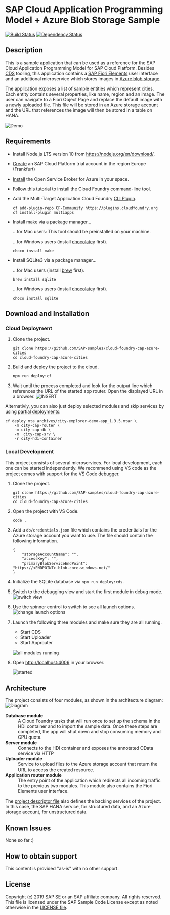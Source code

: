 # SAP Cloud Application Programming Model + Azure Blob Storage Sample
[![Build Status][circleci-image]][circleci-url]
[![Dependency Status][daviddm-image]][daviddm-url]


## Description
This is a sample application that can be used as a reference for the SAP Cloud Application Programming Model for SAP Cloud Platform. Besides [CDS](https://help.sap.com/viewer/65de2977205c403bbc107264b8eccf4b/Cloud/en-US/00823f91779d4d42aa29a498e0535cdf.html) tooling, this application contains a [SAP Fiori Elements](https://help.sap.com/viewer/468a97775123488ab3345a0c48cadd8f/7.51.4/en-US/03265b0408e2432c9571d6b3feb6b1fd.html) user interface and an additional microservice which stores images in [Azure blob storage](https://azure.microsoft.com/en-us/services/storage/blobs/).

The application exposes a list of sample entities which represent cities. Each entity contains several properties, like name, region and an image. The user can navigate to a Fiori Object Page and replace the default image with a newly uploaded file. This file will be stored in an Azure storage account and the URL that references the image will then be stored in a table on HANA.


![Demo](./docs/demo.gif)

## Requirements

- Install Node.js LTS version 10 from <https://nodejs.org/en/download/>.
- [Create](https://developers.sap.com/tutorials/hcp-create-trial-account.html) an SAP Cloud Platform trial account in the region Europe (Frankfurt)
- [Install](https://developers.sap.com/mission.cp-azure-services.html) the Open Service Broker for Azure in your space.
- [Follow this tutorial](https://developers.sap.com/tutorials/cp-cf-download-cli.html) to install the Cloud Foundry command-line tool.
- Add the Multi-Target Application Cloud Foundry [CLI Plugin](https://github.com/cloudfoundry-incubator/multiapps-cli-plugin).
    ```
    cf add-plugin-repo CF-Community https://plugins.cloudfoundry.org
    cf install-plugin multiapps
    ```
- Install make via a package manager...

    ...for Mac users: This tool should be preinstalled on your machine.

    ...for Windows users (install [chocolatey](https://chocolatey.org/install) first).
    ```
    choco install make
    ```
- Install SQLite3 via a package manager...

    ...for Mac users (install [brew](https://brew.sh/) first).
    ```
    brew install sqlite
    ```

    ...for Windows users (install [chocolatey](https://chocolatey.org/install) first).
    ```
    choco install sqlite
    ```

## Download and Installation
### Cloud Deployment
1. Clone the project.
    ```
    git clone https://github.com/SAP-samples/cloud-foundry-cap-azure-cities
    cd cloud-foundry-cap-azure-cities
    ```
2. Build and deploy the project to the cloud.
    ```
    npm run deploy:cf
    ```
3. Wait until the process completed and look for the output line which references the URL of the started app router. Open the displayed URL in a browser.
    ![INSERT](./docs/deploy-success.png)

Alternativly, you can also just deploy selected modules and skip services by using [partial deployments](https://blogs.sap.com/2019/12/02/cloudfoundryfun-10-partial-deployments-to-cloud-foundry):

```
cf deploy mta_archives/city-explorer-demo-app_1.3.5.mtar \
    -m city-cap-router \
    -m city-cap-db \
    -m  city-cap-srv \
    -r city-hdi-container​
```


### Local Development
This project consists of several microservices. For local development, each one can be started independently. 
We recommend using VS code as the project comes with support for the VS Code debugger.

1. Clone the project.
    ```
    git clone https://github.com/SAP-samples/cloud-foundry-cap-azure-cities
    cd cloud-foundry-cap-azure-cities
    ```
2. Open the project with VS Code.
    ```
    code .
    ```
3. Add a `db/credentials.json` file which contains the credentials for the Azure storage account you want to use. The file should contain the following information.
    ```
    {
        "storageAccountName": "",
        "accessKey": "",
        "primaryBlobServiceEndPoint": "https://<ENDPOINT>.blob.core.windows.net/"
    }
    ```
4. Initialize the SQLite database via `npm run deploy:cds`.
5. Switch to the debugging view and start the first module in debug mode.
    ![switch view](./docs/debugging-1.png)
6. Use the spinner control to switch to see all launch options.
    ![change launch options](./docs/debugging-2.png)
7. Launch the following three modules and make sure they are all running.
    -  Start CDS
    -  Start Uploader
    -  Start Approuter
    
    ![all modules running](./docs/debugging-3.png)
8. Open <http://localhost:4006> in your browser.

    ![started](./docs/fiori-started.png)

## Architecture

The project consists of four modules, as shown in the architecture diagram:
![Diagram](./docs/architecture.png)


<dl>
  <dt><strong>Database module</strong></dt>
  <dd>A Cloud Foundry tasks that will run once to set up the schema in the HDI container and to import the sample data. Once these steps are completed, the app will shut down and stop consuming memory and CPU quota.</dd>
  <dt><strong>Server module</strong></dt>
  <dd>Connects to the HDI container and exposes the annotated OData service via HTTP</dd>
  <dt><strong>Uploader module</strong></dt>
  <dd>Service to upload files to the Azure storage account that return the URL to access the created resource.</dd>
  <dt><strong>Application router module</strong></dt>
  <dd>The entry point of the application which redirects all incoming traffic to the previous two modules. This module also contains the Fiori Elements user interface.</dd>
</dl>

The [project descriptor file](mta.yaml) also defines the backing services of the project. In this case, the SAP HANA service, for structured data, and an Azure storage account, for unstructured data.

## Known Issues
None so far :)

## How to obtain support
This content is provided "as-is" with no other support.


## License
Copyright (c) 2019 SAP SE or an SAP affiliate company. All rights reserved.
This file is licensed under the SAP Sample Code License except as noted otherwise in the [LICENSE file](LICENSE).

[circleci-image]: https://img.shields.io/circleci/project/github/SAP-samples/cloud-foundry-cap-azure-cities.svg
[circleci-url]: https://circleci.com/gh/SAP-samples/cloud-foundry-cap-azure-cities
[daviddm-image]: https://img.shields.io/david/SAP-samples/cloud-foundry-cap-azure-cities.svg
[daviddm-url]: https://david-dm.org/SAP-samples/cloud-foundry-cap-azure-cities